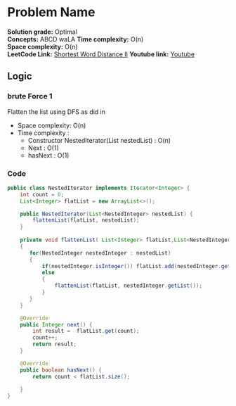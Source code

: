 # Problem Name

**Solution grade:** Optimal  
**Concepts:** ABCD waLA
**Time complexity:** O(n)  
**Space complexity:** O(n)  
**LeetCode Link:** [Shortest Word Distance II](https://leetcode.com/problems/KADASBDVBDSVBKJDS)
**Youtube link:** [Youtube](https://www.youtube.com/watch?v=AzER0wuL0QY)

## Logic




### brute Force 1

Flatten the list using DFS as did in 


- Space complexity: O(n)
- Time complexity :
  - Constructor  NestedIterator(List<NestedInteger> nestedList) : O(n)
  - Next : O(1)
  - hasNext : O(1)

  


###  Code

```java
public class NestedIterator implements Iterator<Integer> {
    int count = 0;
    List<Integer> flatList = new ArrayList<>();

    public NestedIterator(List<NestedInteger> nestedList) {
        flattenList(flatList, nestedList);
    }
    
    private void flattenList( List<Integer> flatList,List<NestedInteger> nestedList )
    {
       for(NestedInteger nestedInteger : nestedList)
       {
           if(nestedInteger.isInteger()) flatList.add(nestedInteger.getInteger());
           else
           {
               flattenList(flatList, nestedInteger.getList());
           }
       }
    }

    @Override
    public Integer next() {
        int result =  flatList.get(count);
        count++;
        return result;
    }

    @Override
    public boolean hasNext() {
        return count < flatList.size();
        
    }
}
